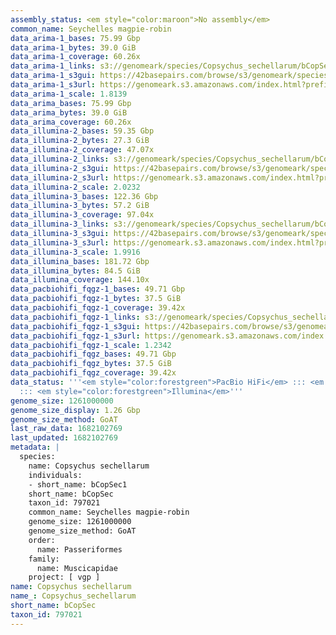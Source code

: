 ```yaml
---
assembly_status: <em style="color:maroon">No assembly</em>
common_name: Seychelles magpie-robin
data_arima-1_bases: 75.99 Gbp
data_arima-1_bytes: 39.0 GiB
data_arima-1_coverage: 60.26x
data_arima-1_links: s3://genomeark/species/Copsychus_sechellarum/bCopSec1/genomic_data/arima/<br>
data_arima-1_s3gui: https://42basepairs.com/browse/s3/genomeark/species/Copsychus_sechellarum/bCopSec1/genomic_data/arima/
data_arima-1_s3url: https://genomeark.s3.amazonaws.com/index.html?prefix=species/Copsychus_sechellarum/bCopSec1/genomic_data/arima/
data_arima-1_scale: 1.8139
data_arima_bases: 75.99 Gbp
data_arima_bytes: 39.0 GiB
data_arima_coverage: 60.26x
data_illumina-2_bases: 59.35 Gbp
data_illumina-2_bytes: 27.3 GiB
data_illumina-2_coverage: 47.07x
data_illumina-2_links: s3://genomeark/species/Copsychus_sechellarum/bCopSec2/genomic_data/illumina/<br>
data_illumina-2_s3gui: https://42basepairs.com/browse/s3/genomeark/species/Copsychus_sechellarum/bCopSec2/genomic_data/illumina/
data_illumina-2_s3url: https://genomeark.s3.amazonaws.com/index.html?prefix=species/Copsychus_sechellarum/bCopSec2/genomic_data/illumina/
data_illumina-2_scale: 2.0232
data_illumina-3_bases: 122.36 Gbp
data_illumina-3_bytes: 57.2 GiB
data_illumina-3_coverage: 97.04x
data_illumina-3_links: s3://genomeark/species/Copsychus_sechellarum/bCopSec3/genomic_data/illumina/<br>
data_illumina-3_s3gui: https://42basepairs.com/browse/s3/genomeark/species/Copsychus_sechellarum/bCopSec3/genomic_data/illumina/
data_illumina-3_s3url: https://genomeark.s3.amazonaws.com/index.html?prefix=species/Copsychus_sechellarum/bCopSec3/genomic_data/illumina/
data_illumina-3_scale: 1.9916
data_illumina_bases: 181.72 Gbp
data_illumina_bytes: 84.5 GiB
data_illumina_coverage: 144.10x
data_pacbiohifi_fqgz-1_bases: 49.71 Gbp
data_pacbiohifi_fqgz-1_bytes: 37.5 GiB
data_pacbiohifi_fqgz-1_coverage: 39.42x
data_pacbiohifi_fqgz-1_links: s3://genomeark/species/Copsychus_sechellarum/bCopSec1/genomic_data/pacbio_hifi/<br>
data_pacbiohifi_fqgz-1_s3gui: https://42basepairs.com/browse/s3/genomeark/species/Copsychus_sechellarum/bCopSec1/genomic_data/pacbio_hifi/
data_pacbiohifi_fqgz-1_s3url: https://genomeark.s3.amazonaws.com/index.html?prefix=species/Copsychus_sechellarum/bCopSec1/genomic_data/pacbio_hifi/
data_pacbiohifi_fqgz-1_scale: 1.2342
data_pacbiohifi_fqgz_bases: 49.71 Gbp
data_pacbiohifi_fqgz_bytes: 37.5 GiB
data_pacbiohifi_fqgz_coverage: 39.42x
data_status: '''<em style="color:forestgreen">PacBio HiFi</em> ::: <em style="color:forestgreen">Arima</em>
  ::: <em style="color:forestgreen">Illumina</em>'''
genome_size: 1261000000
genome_size_display: 1.26 Gbp
genome_size_method: GoAT
last_raw_data: 1682102769
last_updated: 1682102769
metadata: |
  species:
    name: Copsychus sechellarum
    individuals:
    - short_name: bCopSec1
    short_name: bCopSec
    taxon_id: 797021
    common_name: Seychelles magpie-robin
    genome_size: 1261000000
    genome_size_method: GoAT
    order:
      name: Passeriformes
    family:
      name: Muscicapidae
    project: [ vgp ]
name: Copsychus sechellarum
name_: Copsychus_sechellarum
short_name: bCopSec
taxon_id: 797021
---
```

